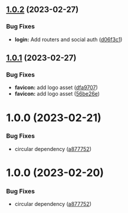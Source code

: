 ## [1.0.2](https://github.com/andika-ai/andika/compare/v1.0.1...v1.0.2) (2023-02-27)


### Bug Fixes

* **login:**   Add routers and social auth ([d06f3c1](https://github.com/andika-ai/andika/commit/d06f3c10c7c32588b5e72082cabbc9b35dffb74c))

## [1.0.1](https://github.com/andika-ai/andika/compare/v1.0.0...v1.0.1) (2023-02-27)


### Bug Fixes

* **favicon:** add logo asset ([dfa9707](https://github.com/andika-ai/andika/commit/dfa9707b2f7b9683b95a508640f65060aa30d727))
* **favicon:** add logo asset ([56be26e](https://github.com/andika-ai/andika/commit/56be26e94de7f84ed6409b63bf90d4dee534f5c1))

# 1.0.0 (2023-02-21)


### Bug Fixes

* circular dependency ([a877752](https://github.com/andika-ai/andika/commit/a87775257475c017507af2e330b6af2bbfd4a23a))

# 1.0.0 (2023-02-20)


### Bug Fixes

* circular dependency ([a877752](https://github.com/andika-ai/andika/commit/a87775257475c017507af2e330b6af2bbfd4a23a))
